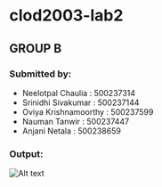 # clod2003-lab2

## GROUP B

### Submitted by:

 - Neelotpal Chaulia : 500237314
 - Srinidhi Sivakumar : 500237144
 - Oviya Krishnamoorthy : 500237599
 - Nauman Tanwir : 500237447
 - Anjani Netala : 500238659

### Output:
![Alt text](https://github.com/ntanwir10/clod2003_group_B_week4/blob/master/Output)

